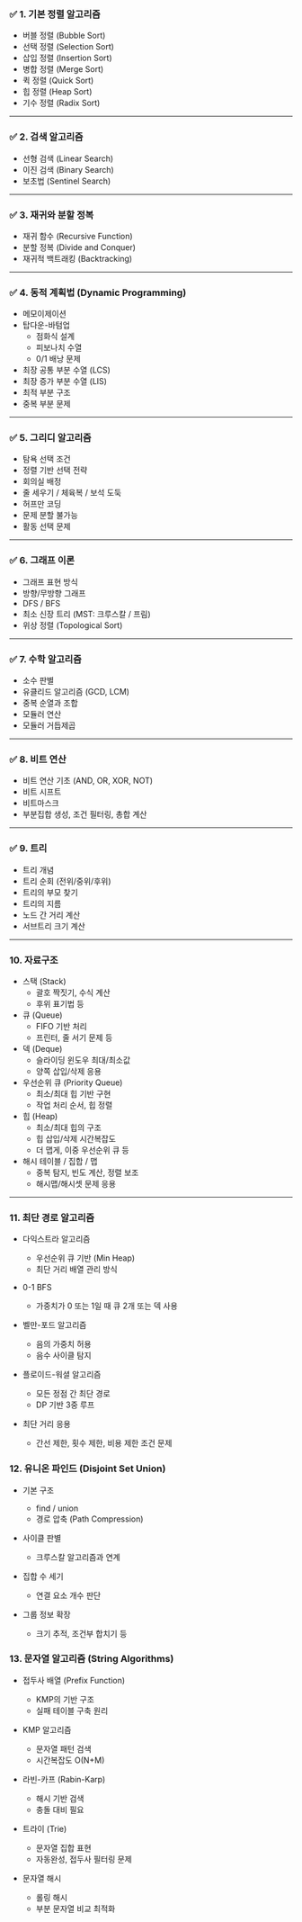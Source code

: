 
### **✅ 1. 기본 정렬 알고리즘**
- 버블 정렬 (Bubble Sort)
- 선택 정렬 (Selection Sort)
- 삽입 정렬 (Insertion Sort)
- 병합 정렬 (Merge Sort)
- 퀵 정렬 (Quick Sort)
- 힙 정렬 (Heap Sort)
- 기수 정렬 (Radix Sort)

---

### **✅ 2. 검색 알고리즘**
- 선형 검색 (Linear Search)
- 이진 검색 (Binary Search)
- 보초법 (Sentinel Search)

---

### **✅ 3. 재귀와 분할 정복**
- 재귀 함수 (Recursive Function)
- 분할 정복 (Divide and Conquer)
- 재귀적 백트래킹 (Backtracking)
    

---

### **✅ 4. 동적 계획법 (Dynamic Programming)**
- 메모이제이션
- 탑다운-바텀업
    - 점화식 설계
    - 피보나치 수열
    - 0/1 배낭 문제
- 최장 공통 부분 수열 (LCS)
- 최장 증가 부분 수열 (LIS)
- 최적 부분 구조
- 중복 부분 문제
    

---

### **✅ 5. 그리디 알고리즘**
- 탐욕 선택 조건
- 정렬 기반 선택 전략
- 회의실 배정
- 줄 세우기 / 체육복 / 보석 도둑
- 허프만 코딩
- 문제 분할 불가능
- 활동 선택 문제

---

### **✅ 6. 그래프 이론**
- 그래프 표현 방식
- 방향/무방향 그래프
- DFS / BFS
- 최소 신장 트리 (MST: 크루스칼 / 프림)
- 위상 정렬 (Topological Sort)

---

### **✅ 7. 수학 알고리즘**
- 소수 판별
- 유클리드 알고리즘 (GCD, LCM)
- 중복 순열과 조합
- 모듈러 연산
- 모듈러 거듭제곱

---

### **✅ 8. 비트 연산**
- 비트 연산 기초 (AND, OR, XOR, NOT)
- 비트 시프트
- 비트마스크
- 부분집합 생성, 조건 필터링, 총합 계산
    

---

### **✅ 9. 트리**
- 트리 개념
- 트리 순회 (전위/중위/후위)
- 트리의 부모 찾기
- 트리의 지름
- 노드 간 거리 계산
- 서브트리 크기 계산

---
### 10. 자료구조

- 스택 (Stack)
    - 괄호 짝짓기, 수식 계산
    - 후위 표기법 등
- 큐 (Queue)
    - FIFO 기반 처리
    - 프린터, 줄 서기 문제 등
- 덱 (Deque)
    - 슬라이딩 윈도우 최대/최소값
    - 양쪽 삽입/삭제 응용
- 우선순위 큐 (Priority Queue)
    - 최소/최대 힙 기반 구현
    - 작업 처리 순서, 힙 정렬
- 힙 (Heap)
    - 최소/최대 힙의 구조
    - 힙 삽입/삭제 시간복잡도
    - 더 맵게, 이중 우선순위 큐 등
- 해시 테이블 / 집합 / 맵
    - 중복 탐지, 빈도 계산, 정렬 보조
    - 해시맵/해시셋 문제 응용

---
### 11. 최단 경로 알고리즘
- 다익스트라 알고리즘
    - 우선순위 큐 기반 (Min Heap)
    - 최단 거리 배열 관리 방식
    
- 0-1 BFS
    - 가중치가 0 또는 1일 때 큐 2개 또는 덱 사용
    
- 벨만-포드 알고리즘
    - 음의 가중치 허용
    - 음수 사이클 탐지
    
- 플로이드-워셜 알고리즘
    - 모든 정점 간 최단 경로
    - DP 기반 3중 루프
    
- 최단 거리 응용
    - 간선 제한, 횟수 제한, 비용 제한 조건 문제

### 12. 유니온 파인드 (Disjoint Set Union)
- 기본 구조
    - find / union
    - 경로 압축 (Path Compression)
    
- 사이클 판별
    - 크루스칼 알고리즘과 연계
    
- 집합 수 세기
    - 연결 요소 개수 판단
    
- 그룹 정보 확장
    - 크기 추적, 조건부 합치기 등

### 13. 문자열 알고리즘 (String Algorithms)

- 접두사 배열 (Prefix Function)
    - KMP의 기반 구조
    - 실패 테이블 구축 원리
    
- KMP 알고리즘
    - 문자열 패턴 검색
    - 시간복잡도 O(N+M)
    
- 라빈-카프 (Rabin-Karp)
    - 해시 기반 검색
    - 충돌 대비 필요
    
- 트라이 (Trie)
    - 문자열 집합 표현
    - 자동완성, 접두사 필터링 문제
    
- 문자열 해시
    - 롤링 해시
    - 부분 문자열 비교 최적화